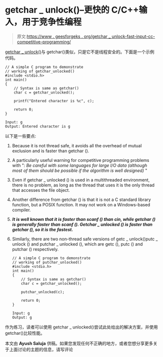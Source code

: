 # getchar _ unlock()–更快的 C/C++输入，用于竞争性编程

> 原文:[https://www . geesforgeks . org/getchar _ unlock-fast-input-cc-competitive-programming/](https://www.geeksforgeeks.org/getchar_unlocked-faster-input-cc-competitive-programming/)

[getchar _ unlock()](http://linux.die.net/man/3/getchar_unlocked)与 getchar()类似，只是它不是线程安全的。下面是一个示例代码。

```
// A simple C program to demonstrate
// working of getchar_unlocked()
#include <stdio.h>
int main()
{
    // Syntax is same as getchar()
    char c = getchar_unlocked();

    printf("Entered character is %c", c);

    return 0;
}
```

```
Input: g
Output: Entered character is g 
```

以下是一些要点:

1.  Because it is not thread safe, it avoids all the overhead of mutual exclusion and is faster than getchar ().
2.  A particularly useful warning for competitive programming problems with "*: Be careful with some languages for large I/O data (although most of them should be possible if the algorithm is well designed)* "
3.  Even if getchar _ unlocked () is used in a multithreaded environment, there is no problem, as long as the thread that uses it is the only thread that accesses the file object.
4.  Another difference from getchar () is that it is not a C standard library function, but a POSIX function. It may not work on a Windows-based compiler.
5.  ***It is well known that it is faster than scanf () than cin, while getchar () is generally faster than scanf (). Getchar _ unlocked () is faster than getchar (), so it is the fastest.***
6.  Similarly, there are two non-thread safe versions of getc _ unlock()putc _ unlock () and putchar _ unlocked (), which are getc (), putc () and putchar () respectively.

    ```
    // A simple C program to demonstrate
    // working of putchar_unlocked()
    #include <stdio.h>
    int main()
    {
        // Syntax is same as getchar()
        char c = getchar_unlocked();

        putchar_unlocked(c);

        return 0;
    }
    ```

    ```
    Input: g
    Output: g

    ```

作为练习，读者可以使用 getchar _ unlocked()尝试此处给出的解决方案，并使用 getchar()比较性能。

本文由 **Ayush Saluja** 供稿。如果您发现任何不正确的地方，或者您想分享更多关于上面讨论的主题的信息，请写评论